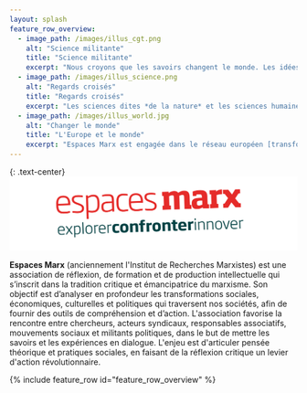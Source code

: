 ```yaml
---
layout: splash
feature_row_overview:
  - image_path: /images/illus_cgt.png
    alt: "Science militante"
    title: "Science militante"
    excerpt: "Nous croyons que les savoirs changent le monde. Les idées, concepts et outils que nous élaborons sont destinés à **appuyer l'action** de celles et ceux qui aspirent à une société plus solidaire et plus libre."
  - image_path: /images/illus_science.png
    alt: "Regards croisés"
    title: "Regards croisés"
    excerpt: "Les sciences dites *de la nature* et les sciences humaines sont trop souvent présentées comme étanches, sinon même antagoniques. Nous proposons d'aborder les problèmes **sous un angle résolument pluridisciplinaire**."
  - image_path: /images/illus_world.jpg
    alt: "Changer le monde"
    title: "L'Europe et le monde"
    excerpt: "Espaces Marx est engagée dans le réseau européen [transform! europe](https://transform-network.net/). Les idées et ressources que nous mettons à la disposition de la lutte sont élaborées **avec des militants et intellectuels de nombreux pays**."
---
```


{: .text-center}
![Espaces Marx](/images/banniere_em.png)

**Espaces Marx** (anciennement l'Institut de Recherches Marxistes) est une association de réflexion, de formation et de production intellectuelle qui s’inscrit dans la tradition critique et émancipatrice du marxisme. Son objectif est d’analyser en profondeur les transformations sociales, économiques, culturelles et politiques qui traversent nos sociétés, afin de fournir des outils de compréhension et d’action. L'association favorise la rencontre entre chercheurs, acteurs syndicaux, responsables associatifs, mouvements sociaux et militants politiques, dans le but de mettre les savoirs et les expériences en dialogue. L'enjeu est d'articuler pensée théorique et pratiques sociales, en faisant de la réflexion critique un levier d'action révolutionnaire.

{% include feature_row id="feature_row_overview" %}
